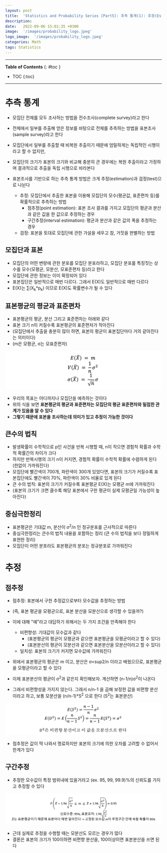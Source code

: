 ```yaml
---
layout: post
title:  'Statistics and Probability Series [Part5]: 추측 통계(1): 추정(Estimation)'
description: 
date:   2022-09-06 15:01:35 +0300
image:  '/images/probability_logo.jpeg'
logo_image:  '/images/probability_logo.jpeg'
categories: Math
tags: Statistics
---
```

---

**Table of Contents**
{: #toc }
*  TOC
{:toc}

---

# 추측 통계

- 모집단 전체를 모두 조사하는 방법을 전수조사(complete survey)라고 한다
- 전체에서 일부를 추출해 얻은 정보를 바탕으로 전체를 추측하는 방법을 표본조사(sample survey)라고 한다
- 모집단에서 일부를 추출할 때 비복원 추출이기 때문에 엄밀하게는 독립적인 시행이라고 할 수 없지만, 
- 모집단의 크기가 표본의 크기와 비교해 충분히 큰 경우에는 복원 추출이라고 가정하며 결과적으로 추출을 독립 시행으로 바라본다


- 표본조사를 기반으로 하는 추측 통계 방법은 크게 추정(estimation)과 검정(test)으로 나뉜다
  - 추정: 모집단에서 추출한 표본을 이용해 모집단의 모수(평균값, 표준편차 등)를 확률적으로 추측하는 방법
    - 점추정(point estimation): 표본 조사 결과를 가지고 모집단의 평균과 분산과 같은 값을 한 값으로 추정하는 경우
    - 구간추정(interval estimation): 평균과 분산과 같은 값의 폭을 추정하는 경우
  - 검정: 표본을 토대로 모집단에 관한 가설을 세우고 참, 거짓을 판별하는 방법


## 모집단과 표본

- 모집단의 어떤 변량에 관한 분포를 모집단 분포라하고, 모집단 분포를 특징짓는 상수를 모수(모평균, 모분산, 모표준편차 등)라고 한다
- 모집단에 관한 정보는 이미 확정되어 있다
- 표본집단은 일반적으로 매번 다르다. 그래서 E(X)도 일반적으로 매번 다르다
- E(X)는 ∑(X<sub>k</sub>*p<sub>k</sub>) 이므로 E(X)도 확률변수가 될 수 있다


## 표본평균의 평균과 표준편차

- 표본평균의 평균, 분산 그리고 표준편차는 아래와 같다
- 표본 크기 n이 커질수록 표본평균의 표준편차가 작아진다
- (모집단에서 추출을 충분히 많이 하면, 표본의 평균이 표본집단마다 거의 같아진다는 의미이다)
- (m은 모평균, σ는 모표준편차)

![](/images/statistics_31.png)

- 우리의 목표는 어디까지나 모집단을 예측하는 것이다
- 위의 식을 보면 **표본평균의 평균과 표준편차는 모집단의 평균 표준편차와 밀접한 관계가 있음을 알 수 있다**
- **그렇기 때문에 표본을 조사하는데 의미가 있고 추정이 가능한 것이다**

## 큰수의 법칙

- 발생확률이 수학적으로 p인 사건을 반복 시행할 때, n이 작으면 경험적 확률과 수학적 확률간의 차이가 크다
- 하지만 반복시행의 크기 n이 커지면, 경험적 확률이 수학적 확률에 수렴하게 된다(한없이 가까워진다)
- 모집단에 빨간색이 700개, 파란색이 300개 있었다면, 표본의 크기가 커질수록 표본집단에도 빨간색이 70%, 파란색이 30% 비율로 있게 된다
- 큰 수의 법칙: 표본의 크기가 커질수록 표본평균 E(X)는 모평균 m에 가까워진다
- (표본의 크기가 크면 클수록 해당 표본에서 구한 평균이 실제 모평균일 가능성이 높아진다)


## 중심극한정리

- 표본평균은 기대값 m, 분산이 σ<sup>2</sup>/n 인 정규분포를 근사적으로 따른다
- 중심극한정리는 큰수의 법칙 내용을 포함하는 정리 (큰 수의 법칙을 보다 정밀하게 표현한 정리)
- 모집단이 어떤 분포라도 표본평균의 분포는 정규분포로 가까워진다

# 추정

## 점추정

- 점추정: 표본에서 구한 추정값으로부터 모수값을 추정하는 방법
- (즉, 표본 평균을 모평균으로, 표본 분산을 모분산으로 생각할 수 있을까?)
- 이에 대해 "예"라고 대답하기 위해서는 두 가지 조건을 만족해야 한다
  - 비편향성: 기대값이 모수값과 같다
    - (표본평균의 평균이 모평균과 같으면 표본평균을 모평균이라고 할 수 있다)
    - (표본분산의 평균이 모분산과 같으면 표본분산을 모분산이라고 할 수 있다)
  - 일치성: 표본의 크기가 커지면 모수값에 가까워진다


- 위에서 표본평균의 평균은 m 이고, 분산은 σ<sup2</sup>/n 이라고 배웠으므로, 표본평균을 모평균이라고 할 수 있다
- 이제 표본분산의 평균이 σ<sup>2</sup>과 같은지 확인해보자. 계산하면 (n-1/n)σ<sup>2</sup>이 나온다
- 그래서 비편향성을 가지지 않는다. 그래서 n/n-1 을 곱해 보정한 값을 비편향 분산이라고 하고, 보통 모분산을 (n/n-1)*S<sup>2</sup> 으로 한다 (S<sup>2</sup>는 표본분산)

![](/images/statistics_32.png)


- 점추정은 값이 딱 나와서 명료하지만 표본의 크기에 의한 오차를 고려할 수 없어서 한계가 있다



## 구간추정

- 추정한 모수값이 특정 범위내에 있을거라고 (ex. 95, 99, 99.9)%의 신뢰도를 가지고 추정할 수 있다

![](/images/statistics_33.png)

- 근데 실제로 추정을 수행할 때는 모분산도 모르는 경우가 많다
- 결론은 표본의 크기가 100이하면 비편향 분산을, 100이상이면 표본분산을 쓰면 된다

